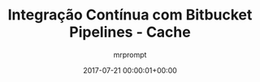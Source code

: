 ---
layout: post
author: mrprompt
comments: true
date: 2017-07-21 00:00:01+00:00
slug: integracao-continua-pipelines-cache
title: Integração Contínua com Bitbucket Pipelines - Cache
hidden: true
redirect_to:
  - https://mrprompt.gitbooks.io/ci/content/capitulo-5/bitbucket-pipelines.11.html
---
